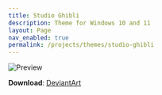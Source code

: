 ```yaml
---
title: Studio Ghibli
description: Theme for Windows 10 and 11
layout: Page
nav_enabled: true
permalink: /projects/themes/studio-ghibli
---
```

![Preview][Preview]

**Download**: [DeviantArt][Download]

[Preview]: https://images-wixmp-ed30a86b8c4ca887773594c2.wixmp.com/i/836bd001-fc1e-41ac-8fce-917bee5d1f0e/dic0llt-bfa3911c-f865-4f3e-affd-f02d7f174f79.png/v1/fit/w_828,h_464,q_70,strp/studio_ghibli_theme_by_og_nimbi_dic0llt-414w-2x.jpg
[Download]: https://www.deviantart.com/og-nimbi/art/Studio-Ghibli-Theme-1108574561
